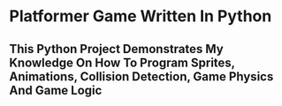 # Platformer Game Written In Python

## This Python Project Demonstrates My Knowledge On How To Program Sprites, Animations, Collision Detection, Game Physics And Game Logic